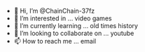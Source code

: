 - 👋 Hi, I’m @ChainChain-37fz
- 👀 I’m interested in ... video games
- 🌱 I’m currently learning ... old times history
- 💞️ I’m looking to collaborate on ... youtube
- 📫 How to reach me ... email

<!---
ChainChain-37fz/ChainChain-37fz is a ✨ special ✨ repository because its `README.md` (this file) appears on your GitHub profile.
You can click the Preview link to take a look at your changes.
--->
